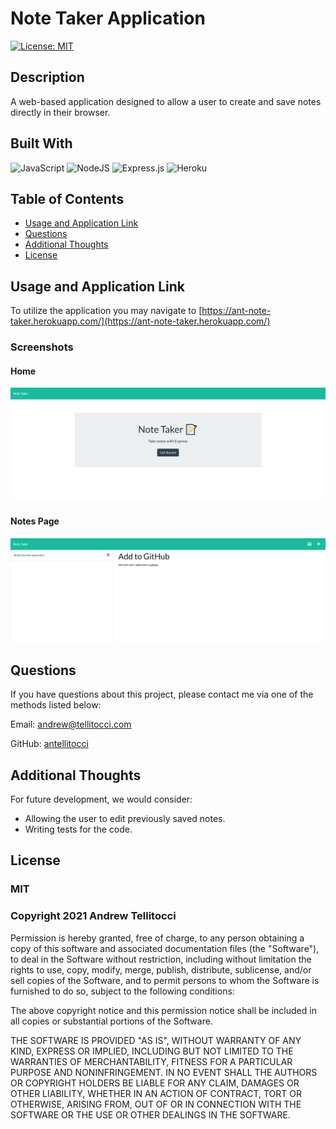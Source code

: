 # Note Taker Application
        
[![License: MIT](https://img.shields.io/badge/License-MIT-yellow.svg)](https://opensource.org/licenses/MIT)
      
## Description

A web-based application designed to allow a user to create and save notes directly in their browser.

## Built With
    
<img alt="JavaScript" src="https://img.shields.io/badge/javascript-%23323330.svg?style=for-the-badge&logo=javascript&logoColor=%23F7DF1E"/>

<img alt="NodeJS" src="https://img.shields.io/badge/node.js-%2343853D.svg?style=for-the-badge&logo=node-dot-js&logoColor=white"/>

<img alt="Express.js" src="https://img.shields.io/badge/express.js-%23404d59.svg?style=for-the-badge&logo=express&logoColor=%2361DAFB"/>

<img alt="Heroku" src="https://img.shields.io/badge/heroku-%23430098.svg?style=for-the-badge&logo=heroku&logoColor=white"/>

## Table of Contents

* [Usage and Application Link](#usage-and-application-link)
* [Questions](#questions)
* [Additional Thoughts](#additional-thoughts)
* [License](#license)


## Usage and Application Link
To utilize the application you may navigate to [https://ant-note-taker.herokuapp.com/](https://ant-note-taker.herokuapp.com/)

### Screenshots

#### Home
<img src="./assets/images/ant-note-taker-home.png" alt="note taker home" />

#### Notes Page
<img src="./assets/images/ant-note-taker-notes.png" alt="note taker notes page" />

## Questions
If you have questions about this project, please contact me via one of the methods listed below:

Email: andrew@tellitocci.com

GitHub: [antellitocci](https://github.com/antellitocci)

## Additional Thoughts

For future development, we would consider:

* Allowing the user to edit previously saved notes.
* Writing tests for the code.

## License
        
### MIT
        
### Copyright 2021 Andrew Tellitocci
        
Permission is hereby granted, free of charge, to any person obtaining a copy of this software and associated documentation files (the "Software"), to deal in the Software without restriction, including without limitation the rights to use, copy, modify, merge, publish, distribute, sublicense, and/or sell copies of the Software, and to permit persons to whom the Software is furnished to do so, subject to the following conditions:

  The above copyright notice and this permission notice shall be included in all copies or substantial portions of the Software.

  THE SOFTWARE IS PROVIDED "AS IS", WITHOUT WARRANTY OF ANY KIND, EXPRESS OR IMPLIED, INCLUDING BUT NOT LIMITED TO THE WARRANTIES OF MERCHANTABILITY, FITNESS FOR A PARTICULAR PURPOSE AND NONINFRINGEMENT. IN NO EVENT SHALL THE AUTHORS OR COPYRIGHT HOLDERS BE LIABLE FOR ANY CLAIM, DAMAGES OR OTHER LIABILITY, WHETHER IN AN ACTION OF CONTRACT, TORT OR OTHERWISE, ARISING FROM, OUT OF OR IN CONNECTION WITH THE SOFTWARE OR THE USE OR OTHER DEALINGS IN THE SOFTWARE.
      
  